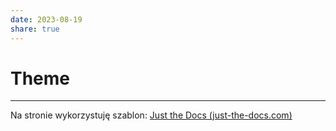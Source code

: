 ```yaml
---
date: 2023-08-19
share: true
---
```

# Theme
---

Na stronie wykorzystuję szablon: [Just the Docs (just-the-docs.com)](https://just-the-docs.com)

